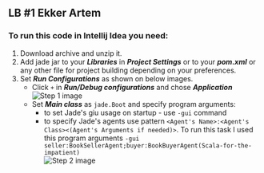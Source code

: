 ## LB #1 Ekker Artem

### To run this code in Intellij Idea you need:
1. Download archive and unzip it.
2. Add jade jar to your ***Libraries*** in ***Project Settings*** or to your ***pom.xml*** or any other file for project building depending on your preferences.
3. Set ***Run Configurations*** as shown on below images.
   - Click `+` in ***Run/Debug configurations*** and chose ***Application***<br/>![Step 1 image](https://imgur.com/a/B4uwrBT)
   - Set ***Main class*** as `jade.Boot` and specify program arguments:
      - to set Jade's giu usage on startup - use `-gui` command
      - to specify Jade's agents use pattern `<Agent's Name>:<Agent's Class><(Agent's Arguments if needed)>`. To run this task I used this program arguments `-gui seller:BookSellerAgent;buyer:BookBuyerAgent(Scala-for-the-impatient)`<br/>![Step 2 image](https://imgur.com/a/4JNGfgp)
